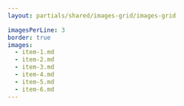 ```yaml
---
layout: partials/shared/images-grid/images-grid

imagesPerLine: 3
border: true
images:
  - item-1.md
  - item-2.md
  - item-3.md
  - item-4.md
  - item-5.md
  - item-6.md
---
```

